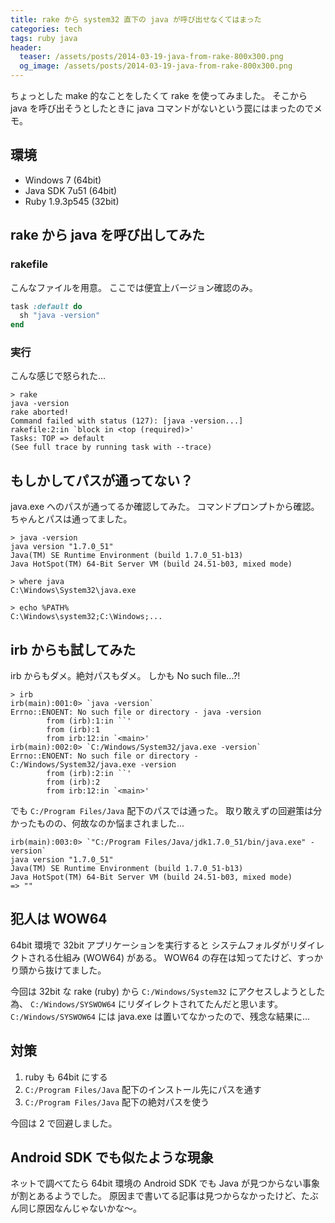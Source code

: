 ```yaml
---
title: rake から system32 直下の java が呼び出せなくてはまった
categories: tech
tags: ruby java
header:
  teaser: /assets/posts/2014-03-19-java-from-rake-800x300.png
  og_image: /assets/posts/2014-03-19-java-from-rake-800x300.png
---
```


ちょっとした make 的なことをしたくて rake を使ってみました。
そこから java を呼び出そうとしたときに
java コマンドがないという罠にはまったのでメモ。

<!--more-->

## 環境

* Windows 7 (64bit)
* Java SDK 7u51 (64bit)
* Ruby 1.9.3p545 (32bit)

## rake から java を呼び出してみた

### rakefile

こんなファイルを用意。
ここでは便宜上バージョン確認のみ。

```ruby
task :default do
  sh "java -version"
end
```

### 実行

こんな感じで怒られた...

```console
> rake
java -version
rake aborted!
Command failed with status (127): [java -version...]
rakefile:2:in `block in <top (required)>'
Tasks: TOP => default
(See full trace by running task with --trace)
```

## もしかしてパスが通ってない？

java.exe へのパスが通ってるか確認してみた。
コマンドプロンプトから確認。ちゃんとパスは通ってました。

```console
> java -version
java version "1.7.0_51"
Java(TM) SE Runtime Environment (build 1.7.0_51-b13)
Java HotSpot(TM) 64-Bit Server VM (build 24.51-b03, mixed mode)

> where java
C:\Windows\System32\java.exe

> echo %PATH%
C:\Windows\system32;C:\Windows;...
```

## irb からも試してみた

irb からもダメ。絶対パスもダメ。
しかも No such file...?!

```console
> irb
irb(main):001:0> `java -version`
Errno::ENOENT: No such file or directory - java -version
        from (irb):1:in ``'
        from (irb):1
        from irb:12:in `<main>'
irb(main):002:0> `C:/Windows/System32/java.exe -version`
Errno::ENOENT: No such file or directory - C:/Windows/System32/java.exe -version
        from (irb):2:in ``'
        from (irb):2
        from irb:12:in `<main>'
```

でも `C:/Program Files/Java` 配下のパスでは通った。
取り敢えずの回避策は分かったものの、何故なのか悩まされました...

```console
irb(main):003:0> `"C:/Program Files/Java/jdk1.7.0_51/bin/java.exe" -version`
java version "1.7.0_51"
Java(TM) SE Runtime Environment (build 1.7.0_51-b13)
Java HotSpot(TM) 64-Bit Server VM (build 24.51-b03, mixed mode)
=> ""
```

## 犯人は WOW64

64bit 環境で 32bit アプリケーションを実行すると
システムフォルダがリダイレクトされる仕組み (WOW64) がある。
WOW64 の存在は知ってたけど、すっかり頭から抜けてました。

今回は 32bit な rake (ruby) から `C:/Windows/System32` にアクセスしようとした為、
`C:/Windows/SYSWOW64` にリダイレクトされてたんだと思います。
`C:/Windows/SYSWOW64` には java.exe は置いてなかったので、残念な結果に...

## 対策

1. ruby も 64bit にする
2. `C:/Program Files/Java` 配下のインストール先にパスを通す
3. `C:/Program Files/Java` 配下の絶対パスを使う

今回は 2 で回避しました。

## Android SDK でも似たような現象

ネットで調べてたら 64bit 環境の Android SDK でも
Java が見つからない事象が割とあるようでした。
原因まで書いてる記事は見つからなかったけど、たぶん同じ原因なんじゃないかな～。
